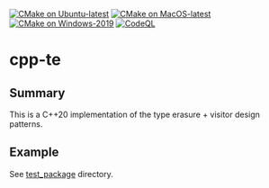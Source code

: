 [![CMake on Ubuntu-latest](https://github.com/olivia76/cpp-te/actions/workflows/build_cmake_ubuntu.yml/badge.svg)](https://github.com/olivia76/cpp-te/actions/workflows/build_cmake_ubuntu.yml)
[![CMake on MacOS-latest](https://github.com/olivia76/cpp-te/actions/workflows/build_cmake_macos.yml/badge.svg)](https://github.com/olivia76/cpp-te/actions/workflows/build_cmake_macos.yml)
[![CMake on Windows-2019](https://github.com/olivia76/cpp-te/actions/workflows/build_cmake_windows.yml/badge.svg)](https://github.com/olivia76/cpp-te/actions/workflows/build_cmake_windows.yml)
[![CodeQL](https://github.com/olivia76/cpp-te/actions/workflows/codeql-analysis.yml/badge.svg)](https://github.com/olivia76/cpp-te/actions/workflows/codeql-analysis.yml)

# cpp-te

## Summary

This is a C++20 implementation of the type erasure + visitor design patterns.

## Example

See [test_package](test_package) directory.

